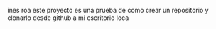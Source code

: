 ines roa
este proyecto es una prueba de como crear un repositorio y clonarlo desde github a mi escritorio loca